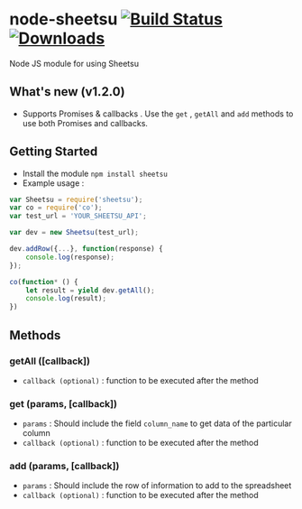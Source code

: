 # node-sheetsu [![Build Status](https://travis-ci.org/debopamsengupta/node-sheetsu.svg?branch=master)](https://travis-ci.org/debopamsengupta/node-sheetsu) [![Downloads](https://img.shields.io/npm/dt/sheetsu.svg)](https://www.npmjs.com/package/sheetsu)
Node JS module for using Sheetsu

## What's new (v1.2.0)
* Supports Promises & callbacks . Use the ```get``` , ```getAll``` and ```add``` methods to use both Promises and callbacks.

## Getting Started
* Install the module ```npm install sheetsu```
* Example usage :
```javascript
var Sheetsu = require('sheetsu');
var co = require('co');
var test_url = 'YOUR_SHEETSU_API';

var dev = new Sheetsu(test_url);

dev.addRow({...}, function(response) {
    console.log(response);
});

co(function* () {
    let result = yield dev.getAll();
    console.log(result);
})
```

## Methods

### getAll ([callback])
* ```callback (optional)``` : function to be executed after the method

### get (params, [callback])
* ```params``` : Should include the field ```column_name``` to get data of the particular column
* ```callback (optional)``` : function to be executed after the method

### add (params, [callback])
* ```params``` : Should include the row of information to add to the spreadsheet
* ```callback (optional)``` : function to be executed after the method
